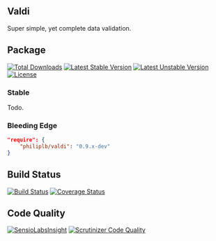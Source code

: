 Valdi
-----

Super simple, yet complete data validation.

## Package

[![Total Downloads](https://poser.pugx.org/philiplb/valdi/downloads.svg)](https://packagist.org/packages/philiplb/valdi)
[![Latest Stable Version](https://poser.pugx.org/philiplb/valdi/v/stable.svg)](https://packagist.org/packages/philiplb/valdi)
[![Latest Unstable Version](https://poser.pugx.org/philiplb/valdi/v/unstable.svg)](https://packagist.org/packages/philiplb/valdi) [![License](https://poser.pugx.org/philiplb/valdi/license.svg)](https://packagist.org/packages/philiplb/valdi)

### Stable

Todo.

### Bleeding Edge

```json
"require": {
    "philiplb/valdi": "0.9.x-dev"
}
```

## Build Status

[![Build Status](https://travis-ci.org/philiplb/Valdi.svg?branch=master)](https://travis-ci.org/philiplb/Valdi)
[![Coverage Status](https://coveralls.io/repos/github/philiplb/Valdi/badge.svg?branch=master)](https://coveralls.io/github/philiplb/Valdi?branch=master)

## Code Quality

[![SensioLabsInsight](https://insight.sensiolabs.com/projects/e6f291e0-1be6-4897-a634-8de87ac41734/mini.png)](https://insight.sensiolabs.com/projects/e6f291e0-1be6-4897-a634-8de87ac41734)
[![Scrutinizer Code Quality](https://scrutinizer-ci.com/g/philiplb/Valdi/badges/quality-score.png?b=master)](https://scrutinizer-ci.com/g/philiplb/Valdi/?branch=master)
